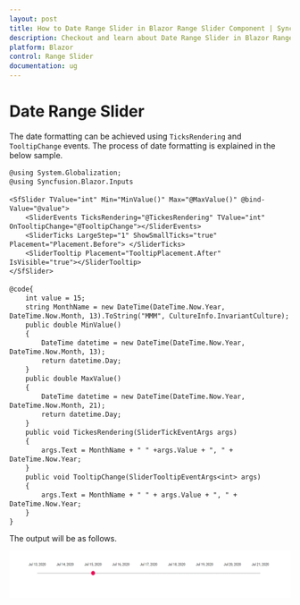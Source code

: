 ```yaml
---
layout: post
title: How to Date Range Slider in Blazor Range Slider Component | Syncfusion
description: Checkout and learn about Date Range Slider in Blazor Range Slider component of Syncfusion, and more details.
platform: Blazor
control: Range Slider
documentation: ug
---
```


# Date Range Slider

The date formatting can be achieved using `TicksRendering` and `TooltipChange` events. The process of date formatting is explained in the below sample.

```cshtml
@using System.Globalization;
@using Syncfusion.Blazor.Inputs

<SfSlider TValue="int" Min="MinValue()" Max="@MaxValue()" @bind-Value="@value">
    <SliderEvents TicksRendering="@TickesRendering" TValue="int" OnTooltipChange="@TooltipChange"></SliderEvents>
    <SliderTicks LargeStep="1" ShowSmallTicks="true" Placement="Placement.Before"> </SliderTicks>
    <SliderTooltip Placement="TooltipPlacement.After" IsVisible="true"></SliderTooltip>
</SfSlider>

@code{
    int value = 15;
    string MonthName = new DateTime(DateTime.Now.Year, DateTime.Now.Month, 13).ToString("MMM", CultureInfo.InvariantCulture);
    public double MinValue()
    {
        DateTime datetime = new DateTime(DateTime.Now.Year, DateTime.Now.Month, 13);
        return datetime.Day;
    }
    public double MaxValue()
    {
        DateTime datetime = new DateTime(DateTime.Now.Year, DateTime.Now.Month, 21);
        return datetime.Day;
    }
    public void TickesRendering(SliderTickEventArgs args)
    {
        args.Text = MonthName + " " +args.Value + ", " + DateTime.Now.Year;
    }
    public void TooltipChange(SliderTooltipEventArgs<int> args)
    {
        args.Text = MonthName + " " + args.Value + ", " + DateTime.Now.Year;
    }
}
```

The output will be as follows.

![TimeSlider](../images/dateslider.gif)